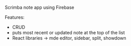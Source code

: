 Scrimba note app using Firebase

Features:

- CRUD
- puts most recent or updated note at the top of the list
- React libraries -> mde editor, sidebar, split, showdown
